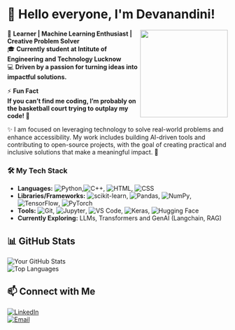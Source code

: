 # 👋 Hello everyone, I'm Devanandini!
<div id="header" >
  <img src="https://media.giphy.com/media/M9gbBd9nbDrOTu1Mqx/giphy.gif" width="200" align="right"/>
</div>

🌟 **Learner | Machine Learning Enthusiast | Creative Problem Solver**  
🎓 **Currently student at Intitute of Engineering and Technology Lucknow**  
💻 **Driven by a passion for turning ideas into impactful solutions.**

⚡ **Fun Fact  
If you can’t find me coding, I’m probably on the basketball court trying to outplay my code! 🏀**  

✨ I am focused on leveraging technology to solve real-world problems and enhance accessibility. My work includes building AI-driven tools and contributing to open-source projects, with the goal of creating practical and inclusive solutions that make a meaningful impact. 🚀  

### 🛠️ My Tech Stack
* **Languages:** ![Python](https://img.shields.io/badge/-Python-3776AB?logo=python&logoColor=white&style=flat),![C++](https://img.shields.io/badge/-C++-00599C?logo=c%2B%2B&logoColor=white&style=flat), ![HTML](https://img.shields.io/badge/-HTML-E34F26?logo=html5&logoColor=white&style=flat), ![CSS](https://img.shields.io/badge/-CSS-1572B6?logo=css3&logoColor=white&style=flat) 
* **Libraries/Frameworks:** ![scikit-learn](https://img.shields.io/badge/-scikit--learn-F7931E?logo=scikit-learn&logoColor=white&style=flat), ![Pandas](https://img.shields.io/badge/-Pandas-150458?logo=pandas&logoColor=white&style=flat), ![NumPy](https://img.shields.io/badge/-NumPy-013243?logo=numpy&logoColor=white&style=flat), ![TensorFlow](https://img.shields.io/badge/-TensorFlow-FF6F00?logo=tensorflow&logoColor=white&style=flat), ![PyTorch](https://img.shields.io/badge/-PyTorch-EE4C2C?logo=pytorch&logoColor=white&style=flat)
* **Tools:** ![Git](https://img.shields.io/badge/-Git-F05032?logo=git&logoColor=white&style=flat), ![Jupyter](https://img.shields.io/badge/-Jupyter-F37626?logo=jupyter&logoColor=white&style=flat), ![VS Code](https://img.shields.io/badge/-VS%20Code-0078D4?logo=visualstudiocode&logoColor=white&style=flat), ![Keras](https://img.shields.io/badge/-Keras-D00000?logo=keras&logoColor=white&style=flat), ![Hugging Face](https://img.shields.io/badge/-Hugging%20Face-FFB21C?logo=huggingface&logoColor=white&style=flat)
* **Currently Exploring:** LLMs, Transformers and GenAI (Langchain, RAG)

## 📊 GitHub Stats
![Your GitHub Stats](https://github-readme-stats.vercel.app/api?username=Devanandini04&show_icons=true&theme=default)  
![Top Languages](https://github-readme-stats.vercel.app/api/top-langs/?username=Devanandini04&layout=compact&theme=default)

## 📫 Connect with Me
[![LinkedIn](https://img.shields.io/badge/LinkedIn-blue?logo=linkedin)](https://www.linkedin.com/in/devanandini-183853287/)    
[![Email](https://img.shields.io/badge/Email-red?logo=gmail)](mailto:devanandini4105@gmail.com)



<!--
**Devanandini04/Devanandini04** is a ✨ _special_ ✨ repository because its `README.md` (this file) appears on your GitHub profile.

Here are some ideas to get you started:

- 🔭 I’m currently working on ...
- 🌱 I’m currently learning ...
- 👯 I’m looking to collaborate on ...
- 🤔 I’m looking for help with ...
- 💬 Ask me about ...
- 📫 How to reach me: ...
- 😄 Pronouns: ...
- ⚡ Fun fact: ...
-->
